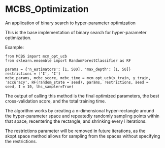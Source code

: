 # MCBS_Optimization
An application of binary search to hyper-parameter optimization

This is the base implementation of binary search for hyper-parameter optimization.

Example:

```
from MCBS import mcm_opt_ucb
from sklearn.ensemble import RandomForestClassifier as RF

params = {'n_estimators': [1, 500], 'max_depth': [1, 50]}
restrictions = ['I', 'I']
mcbc_params, mcbc_score, mcbc_time = mcm_opt_ucb(x_train, y_train, 'accuracy', RF(random_state = seed), params, restrictions, seed = seed, I = 10, lhs_sampler=True)

````

The output of calling this method is the final optimized parameters, the best cross-validation score, and the total training time.

The algorithm works by creating a n-dimensional hyper-rectangle around the hyper-parameter space and repeatedly randomly sampling points within that space, recentering the rectangle, and shrinking every I iterations.

The restrictions parameter will be removed in future iterations, as the skopt.space method allows for sampling from the spaces without specifying the restrictions.



